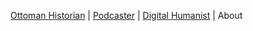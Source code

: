  [Ottoman Historian](https://columbia.academia.edu/MatthewGhazarian) | [Podcaster](https://www.ottomanhistorypodcast.com/search/label/Matthew%20Ghazarian) | [Digital Humanist](http://vh.dimaterialist.net/) | About
